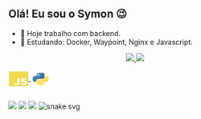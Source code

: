 ## Olá! Eu sou o Symon 😉

- 🔭 Hoje trabalho com backend.
- 🌱 Estudando: Docker, Waypoint, Nginx e Javascript.


<div align="center">
  <a href="https://github.com/symon-nascimento">
  <img height="180em" src="https://github-readme-stats.vercel.app/api?username=symon-nascimento&show_icons=true&theme=dracula&include_all_commits=true&count_private=true"/>
  <img height="180em" src="https://github-readme-stats.vercel.app/api/top-langs/?username=symon-nascimento&layout=compact&langs_count=7&theme=dracula"/>
</div>
  
  <div style="display: inline_block"><br>
  <img align="center" alt="Rafa-Js" height="30" width="40" src="https://raw.githubusercontent.com/devicons/devicon/master/icons/javascript/javascript-plain.svg">
  <img align="center" alt="Rafa-Python" height="30" width="40" src="https://raw.githubusercontent.com/devicons/devicon/master/icons/python/python-original.svg">

  
</div>
  
  ##
  
  <div> 
 
  <a href="https://instagram.com/symon_nascimento" target="_blank"><img src="https://img.shields.io/badge/-Instagram-%23E4405F?style=for-the-badge&logo=instagram&logoColor=white" target="_blank"></a>
  <a href = "mailto:symon_nascimento@hotmail.com"><img src="https://img.shields.io/badge/-Gmail-%23333?style=for-the-badge&logo=gmail&logoColor=white" target="_blank"></a>
  <a href="https://www.linkedin.com/in/symon-nascimento-simon-9170979b" target="_blank"><img src="https://img.shields.io/badge/-LinkedIn-%230077B5?style=for-the-badge&logo=linkedin&logoColor=white" target="_blank"></a> 
    ![snake svg](https://github.com/symon-nascimento/symon-nascimento/blob/output/github-contribution-grid-snake.svg)
</div>

